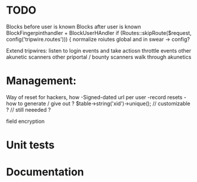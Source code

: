 # TODO
Blocks before user is known
Blocks after user is known
BlockFingerpinthandler + BlockUserHAndler
if (Routes::skipRoute($request, config('tripwire.routes'))) {
normalize roiutes global and in swear -> config?



Extend tripwires:
listen to login events and take actiosn
throttle events
other akunetic scanners
other priportal / bounty scanners
walk through akunetics


# Management:
Way of reset for hackers, how
-Signed-dated url per user
-record resets
-how to generate / give out ?
$table->string('xid')->unique(); // customizable ? // still neeeded ?

field encryption

# Unit tests

# Documentation
